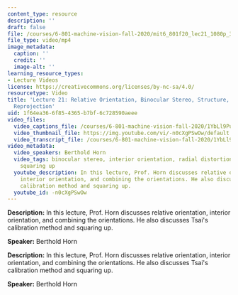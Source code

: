 ```yaml
---
content_type: resource
description: ''
draft: false
file: /courses/6-801-machine-vision-fall-2020/mit6_801f20_lec21_1080p_360p_16_9.mp4
file_type: video/mp4
image_metadata:
  caption: ''
  credit: ''
  image-alt: ''
learning_resource_types:
- Lecture Videos
license: https://creativecommons.org/licenses/by-nc-sa/4.0/
resourcetype: Video
title: 'Lecture 21: Relative Orientation, Binocular Stereo, Structure, Quadrics, Calibration,
  Reprojection'
uid: 1f64ea36-6f85-4365-b7bf-6c728590aeee
video_files:
  video_captions_file: /courses/6-801-machine-vision-fall-2020/1YbLl9PufU8WgtKTWFThiJJkfAEA33-Yo_transcript.webvtt
  video_thumbnail_file: https://img.youtube.com/vi/-n0cXgPSwOw/default.jpg
  video_transcript_file: /courses/6-801-machine-vision-fall-2020/1YbLl9PufU8WgtKTWFThiJJkfAEA33-Yo_transcript.pdf
video_metadata:
  video_speakers: Berthold Horn
  video_tags: binocular stereo, interior orientation, radial distortion, planar target,
    squaring up
  youtube_description: In this lecture, Prof. Horn discusses relative orientation,
    interior orientation, and combining the orientations. He also discusses Tsai's
    calibration method and squaring up.
  youtube_id: -n0cXgPSwOw
---
```

**Description:** In this lecture, Prof. Horn discusses relative orientation, interior orientation, and combining the orientations. He also discusses Tsai's calibration method and squaring up.

**Speaker:** Berthold Horn

**Description:** In this lecture, Prof. Horn discusses relative orientation, interior orientation, and combining the orientations. He also discusses Tsai's calibration method and squaring up.

**Speaker:** Berthold Horn

